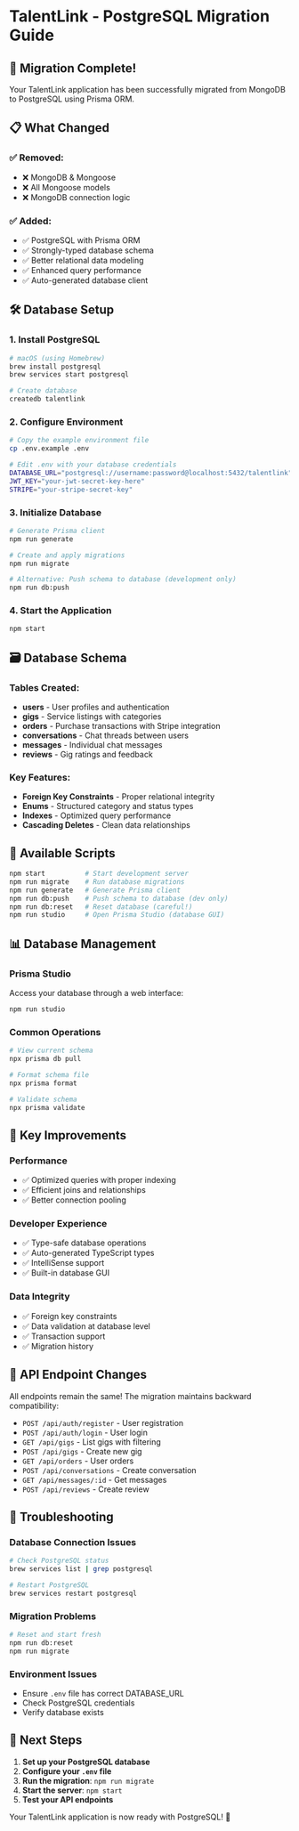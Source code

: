 # TalentLink - PostgreSQL Migration Guide

## 🎉 Migration Complete!

Your TalentLink application has been successfully migrated from MongoDB to PostgreSQL using Prisma ORM.

## 📋 What Changed

### ✅ Removed:
- ❌ MongoDB & Mongoose
- ❌ All Mongoose models
- ❌ MongoDB connection logic

### ✅ Added:
- ✅ PostgreSQL with Prisma ORM
- ✅ Strongly-typed database schema
- ✅ Better relational data modeling
- ✅ Enhanced query performance
- ✅ Auto-generated database client

## 🛠 Database Setup

### 1. Install PostgreSQL
```bash
# macOS (using Homebrew)
brew install postgresql
brew services start postgresql

# Create database
createdb talentlink
```

### 2. Configure Environment
```bash
# Copy the example environment file
cp .env.example .env

# Edit .env with your database credentials
DATABASE_URL="postgresql://username:password@localhost:5432/talentlink"
JWT_KEY="your-jwt-secret-key-here"
STRIPE="your-stripe-secret-key"
```

### 3. Initialize Database
```bash
# Generate Prisma client
npm run generate

# Create and apply migrations
npm run migrate

# Alternative: Push schema to database (development only)
npm run db:push
```

### 4. Start the Application
```bash
npm start
```

## 🗃️ Database Schema

### Tables Created:
- **users** - User profiles and authentication
- **gigs** - Service listings with categories
- **orders** - Purchase transactions with Stripe integration
- **conversations** - Chat threads between users
- **messages** - Individual chat messages
- **reviews** - Gig ratings and feedback

### Key Features:
- **Foreign Key Constraints** - Proper relational integrity
- **Enums** - Structured category and status types
- **Indexes** - Optimized query performance
- **Cascading Deletes** - Clean data relationships

## 🔧 Available Scripts

```bash
npm start          # Start development server
npm run migrate    # Run database migrations
npm run generate   # Generate Prisma client
npm run db:push    # Push schema to database (dev only)
npm run db:reset   # Reset database (careful!)
npm run studio     # Open Prisma Studio (database GUI)
```

## 📊 Database Management

### Prisma Studio
Access your database through a web interface:
```bash
npm run studio
```

### Common Operations
```bash
# View current schema
npx prisma db pull

# Format schema file
npx prisma format

# Validate schema
npx prisma validate
```

## 🚀 Key Improvements

### Performance
- ✅ Optimized queries with proper indexing
- ✅ Efficient joins and relationships
- ✅ Better connection pooling

### Developer Experience  
- ✅ Type-safe database operations
- ✅ Auto-generated TypeScript types
- ✅ IntelliSense support
- ✅ Built-in database GUI

### Data Integrity
- ✅ Foreign key constraints
- ✅ Data validation at database level
- ✅ Transaction support
- ✅ Migration history

## 🔄 API Endpoint Changes

All endpoints remain the same! The migration maintains backward compatibility:

- `POST /api/auth/register` - User registration
- `POST /api/auth/login` - User login  
- `GET /api/gigs` - List gigs with filtering
- `POST /api/gigs` - Create new gig
- `GET /api/orders` - User orders
- `POST /api/conversations` - Create conversation
- `GET /api/messages/:id` - Get messages
- `POST /api/reviews` - Create review

## 🐛 Troubleshooting

### Database Connection Issues
```bash
# Check PostgreSQL status
brew services list | grep postgresql

# Restart PostgreSQL  
brew services restart postgresql
```

### Migration Problems
```bash
# Reset and start fresh
npm run db:reset
npm run migrate
```

### Environment Issues
- Ensure `.env` file has correct DATABASE_URL
- Check PostgreSQL credentials
- Verify database exists

## 📝 Next Steps

1. **Set up your PostgreSQL database**
2. **Configure your `.env` file**
3. **Run the migration**: `npm run migrate`
4. **Start the server**: `npm start`
5. **Test your API endpoints**

Your TalentLink application is now ready with PostgreSQL! 🎉
